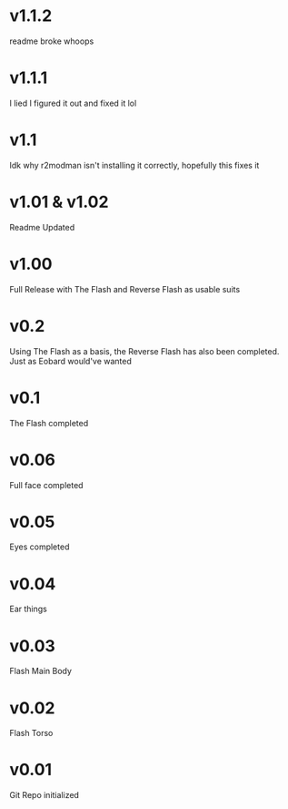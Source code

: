 # v1.1.2
readme broke whoops

# v1.1.1
I lied I figured it out and fixed it lol

# v1.1
Idk why r2modman isn't installing it correctly, hopefully this fixes it

# v1.01 & v1.02
Readme Updated

# v1.00
Full Release with The Flash and Reverse Flash as usable suits

# v0.2
Using The Flash as a basis, the Reverse Flash has also been completed. Just as Eobard would've wanted

# v0.1
The Flash completed

# v0.06
Full face completed

# v0.05
Eyes completed

# v0.04
Ear things

# v0.03
Flash Main Body

# v0.02
Flash Torso

# v0.01
Git Repo initialized